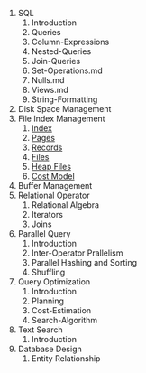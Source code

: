 1. SQL
    1. Introduction
    1. Queries
    1. Column-Expressions
    1. Nested-Queries
    1. Join-Queries
    1. Set-Operations.md
    1. Nulls.md
    1. Views.md
    1. String-Formatting
1. Disk Space Management
1. File Index Management
    1. [Index](File_Index_Management/Index.md)
    1. [Pages](File_Index_Management/Pages.md)
    1. [Records](File_Index_Management/Records.md)
    1. [Files](File_Index_Management/Files.md)
    1. [Heap Files](File_Index_Management/Heap-Files.md)
    1. [Cost Model](File_Index_Management/Cost-Model.md)
1. Buffer Management
1. Relational Operator
    1. Relational Algebra
    1. Iterators
    1. Joins
1. Parallel Query
    1. Introduction
    1. Inter-Operator Prallelism
    1. Parallel Hashing and Sorting
    1. Shuffling
1. Query Optimization
    1. Introduction
    1. Planning
    1. Cost-Estimation
    1. Search-Algorithm
1. Text Search
    1. Introduction
1. Database Design
    1. Entity Relationship
